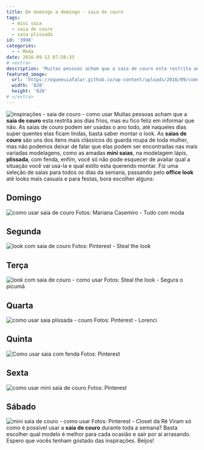 ```yaml
---
title: De domingo a domingo - saia de couro
tags:
  - mini saia
  - saia de couro
  - saia plissada
id: '3998'
categories:
  - - Moda
date: 2016-09-12 07:58:33
# <extra>
description: 'Muitas pessoas acham que a saia de couro esta restrita aos dias frios, mas eu fico feliz em informar que não. As saias de couro podem ser usadas o ano todo, até naqueles dias super quentes elas ficam lindas, basta saber montar o look. As saias de couro são uns dos itens mais clássicos do guarda roupa de toda mulher, mas não podemos deixar de falar que elas podem ser encontradas nas mais variadas modelagens, como as amadas mini saias, na modelagem lápis, plissada, com fenda, enfim, você só não pode esquecer de avaliar qual a situação você vai usa-la e qual estilo esta querendo montar. Fiz uma seleção de saias para todos os dias da semana, passando pelo office look até looks mais casuais e para festas, bora escolher alguns: Domingo Segunda Terça Quarta Quinta Sexta Sábado Viram só &hellip;'
featured_image: 
  url: 'https://oqueeuiafalar.github.io/wp-content/uploads/2016/09/como-usar-saia-de-couro-1.jpg'
  width: '828'
  height: '828'
# </extra>
---
```


![inspirações - saia de couro - como usar](/wp-content/uploads/2016/09/como-usar-saia-de-couro-1.jpg) Muitas pessoas acham que a **saia de couro** esta restrita aos dias frios, mas eu fico feliz em informar que não. As saias de couro podem ser usadas o ano todo, até naqueles dias super quentes elas ficam lindas, basta saber montar o look. As **saias de couro** são uns dos itens mais clássicos do guarda roupa de toda mulher, mas não podemos deixar de falar que elas podem ser encontradas nas mais variadas modelagens, como as amadas **mini saias**, na modelagem lápis, **plissada**, com fenda, enfim, você só não pode esquecer de avaliar qual a situação você vai usa-la e qual estilo esta querendo montar. Fiz uma seleção de saias para todos os dias da semana, passando pelo **office look** até looks mais casuais e para festas, bora escolher alguns:

## Domingo

![como usar saia de couro](/wp-content/uploads/2016/09/look-com-saia-de-couro.jpg) Fotos: Mariana Casemiro - Tudo com moda

## Segunda

![look com saia de couro](/wp-content/uploads/2016/09/como-usar-saia-de-couro.jpg) Fotos: Pinterest - Steal the look

## Terça

![look com saia de couro - como usar](/wp-content/uploads/2016/09/office-look-saia-de-couro.jpg) Fotos: Steal the look - Segura o picumã

## Quarta

![como usar saia plissada - couro](/wp-content/uploads/2016/09/saia-de-couro-plissada.jpg) Fotos: Pinterest - Lorenci

## Quinta

![Como usar saia com fenda](/wp-content/uploads/2016/09/saia-de-couro-colorida-como-usar.jpg) Fotos: Pinterest

## Sexta

![como usar mini saia de couro](/wp-content/uploads/2016/09/Look-com-saia-de-couro.jpg) Fotos: Pinterest

## Sábado

![mini saia de couro - como usar](/wp-content/uploads/2016/09/saia-de-couro-como-usar-look.jpg) Fotos: Pinterest - Closet da Rê Viram só como é possível usar a **saia de couro** durante toda a semana? Basta escolher qual modelo é melhor para cada ocasião e sair por aí arrasando. Espero que vocês tenham gostado das inspirações. Beijos!
